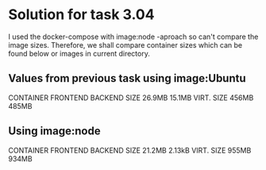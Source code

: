 # Solution for task 3.04
I used the docker-compose with image:node -aproach so can't compare the image sizes. Therefore, we shall compare container sizes which can be found below or images in current directory.

## Values from previous task using image:Ubuntu
CONTAINER   FRONTEND    BACKEND
SIZE        26.9MB      15.1MB
VIRT. SIZE  456MB       485MB
## Using image:node
CONTAINER   FRONTEND    BACKEND
SIZE        21.2MB      2.13kB
VIRT. SIZE  955MB       934MB